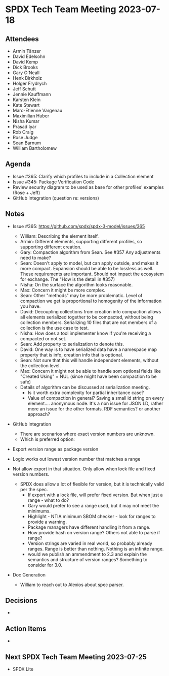 # SPDX Tech Team Meeting 2023-07-18

## Attendees
* Armin Tänzer
* David Edelsohn
* David Kemp
* Dick Brooks
* Gary O'Neall
* Henk Birkholz
* Holger Frydrych
* Jeff Schutt
* Jennie Kauffmann
* Karsten Klein
* Kate Stewart
* Marc-Etienne Vargenau
* Maximilian Huber
* Nisha Kumar
* Prasad Iyar
* Rob Craig
* Rose Judge
* Sean Barnum
* William Bartholomew

## Agenda
*  Issue #365: Clarify which profiles to include in a Collection element
*  Issue #345: Package Verification Code
* Review security diagram to be used as base for other profiles' examples (Rose + Jeff)
* GitHub Integration (question re: versions)

## Notes
* Issue #365: https://github.com/spdx/spdx-3-model/issues/365 
  * William: Describing the element itself.
  * Armin: Different elements, supporting different profiles,  so supporting different creation.
  * Gary: Compaction algorithm from Sean.  See #357   Any adjustments need to make? 
  * Sean: Doesn't apply to model, but can apply outside, and makes it more compact.  Expansion should be able to be lossless as well.   These requirements are important.   Should not impact the ecosystem for exchange.  The "How is the detail in #357)
  * Nisha: On the surface the algorithm looks reasonable.
  * Max: Concern it might be more complex.
  * Sean:  Other "methods" may be more problematic.   Level of compaction we get is proportional to homogenity of the information you have.
  * David: Decoupling collections from creation info compaction allows all elements serialized together to be compacted, without being collection members.  Serializing 10 files that are not members of a collection is the use case to test.
  * Nisha: How does a tool implementer know if you're receiving a compacted or not set.
  * Sean: Add property to serialization to denote this.
  * David: One way is to have serialized data have a namespace map property that is info,  creation info that is optional.   
  * Sean: Not sure that this will handle independent elements, without the collection level. 
  * Max: Concern it might not be able to handle som optional fields like "Created Using" = NUL (since might have been compaction to be safe)
  * Details of algorithm can be discussed at serialization meeting. 
    * Is it worth extra complexity for partial inheritance case?  
    * Value of compaction in general?   Saving a small id string on every element.... anonymous node.  It's a non issue for JSON LD,  rather more an issue for the other formats.   RDF semantics?  or another approach?

* GitHub Integration
  * There are scenarios where exact version numbers are unknown. 
  * Which is preferred option:
* Export version range as package version
* Logic works out lowest version number that matches a range
* Not allow export in that situation.  Only allow when lock file and fixed version numbers. 
  * SPDX does allow a lot of flexible for version, but it is technically valid per the spec. 
     * If export with a lock file, will prefer fixed version.   But when just a range - what to do? 
     * Gary would prefer to see a range used, but it may not meet the minimums.
     * Highlight - NTIA minimum SBOM checker - look for ranges to provide a warning.
     * Package managers have different handling it from a range.
     * How provide hash on version range?   Others not able to parse if range? 
     * Version strings are varied in real world, so probably already ranges.   Range is better than nothing.  Nothing is an infinite range. 
     * would we publish an ammendment to  2.3 and explain the semantics and structure of version ranges?  Something to consider for 3.0.

* Doc Generation
   * William to reach out to Alexios about spec parser. 
  
## Decisions
*

## Action Items
*

## Next SPDX Tech Team Meeting 2023-07-25
* SPDX Lite
